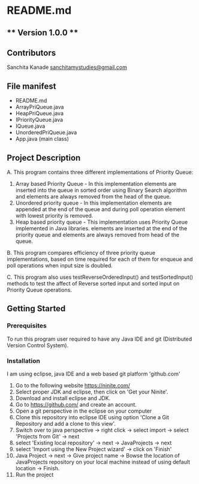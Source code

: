 # README.md
** Version 1.0.0 **
--
## Contributors
Sanchita Kanade <sanchitamystudies@gmail.com>

## File manifest
  - README.md
  - ArrayPriQueue.java 
  - HeapPriQueue.java
  - IPriorityQueue.java
  - IQueue.java 
  - UnorderedPriQueue.java
  - App.java (main class)
   
## Project Description

A.  This program contains three different implementations of Priority Queue:
1) Array based Priority Queue - In this implementation elements are inserted into the queue in sorted order using 
Binary Search algorithm and elements are always removed from the head of the queue.
2) Unordered priority queue - In this implementation elements are appended at the end of the queue and during poll operation
element with lowest priority is removed.
3) Heap based priority queue - This implementation uses Priority Queue implemented in Java libraries.
elements are inserted at the end of the priority queue and elements are always removed from head of the queue.

B. This program compares efficiency of three priority queue implementations, based on time required for each of them 
for enqueue and poll operations when input size is doubled.

C. This program also uses testReverseOrderedInput() and testSortedInput() methods to test the affect of Reverse sorted input 
and sorted input on Priority Queue operations.
	 
## Getting Started

### Prerequisites

 To run this program user required to have any Java IDE and git (Distributed Version Control System).

### Installation
I am using eclipse, java IDE and a web based git platform 'github.com'
1. Go to the following website
   https://ninite.com/
2. Select proper JDK and eclipse, then click on 'Get your Ninite'. 
3. Download and install eclipse and JDK.
4. Go to https://github.com/ and create an account.
5. Open a git perspective in the eclipse on your computer
6. Clone this repository into eclipse IDE using option 'Clone a Git Repository and add a clone to this view'.
7. Switch over to java perspective -> right click -> select import -> select 'Projects from Git' -> next
8. select 'Existing local repository' -> next -> JavaProjects -> next
9. select 'Import using the New Project wizard' -> click on 'Finish'
10. Java Project -> next -> Give project name -> Bowse the location of JavaProjects repository on your local machine 
instead of using default location -> Finish.
11. Run the project

